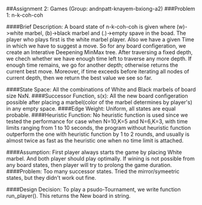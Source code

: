 ##Assignment 2: Games (Group: andnpatt-knayem-bxiong-a2)
###Problem 1: n-k-coh-coh

####Brief Description: 
A board state of n-k-coh-coh is given where (w)->white marbel, (b)->black marbel and (.)->empty spave in the boad.
The player who plays first is the white marbel player. Also we have a given Time in which we have to suggest a move.
So for any board configeration, we create an Interative Deepening MinMax tree. After traversing a fixed depth, we chech whether we have enough time left to traverse any more depth. If enough time remains, we go for another depth; otherwise returns the current best move. Moreover, if time exceeds before iterating all nodes of current depth, then we return the best value we see so far.

####State Space: 
All the combinations of White and Black marbels of board size NxN.
####Successor Function, s(x): 
All the new board configeration possible after placing a marbel(color of the marbel determines by player's) in any empty space.
####Edge Weight: 
Uniform, all states are equal probable.
####Heuristic Function: 
No heuristic function is used since we tested the performance for case when N=10,K=5 and N=6,K=3, with time limits ranging from 1 to 10 seconds, the program without heuristic function outperform the one with heuristic function by 1 to 2 rounds, and usually is almost twice as fast as the heuristic one when no time limit is attached.

####Assumption: 
First player always starts the game by placing White marbel. And both player should play optimally. If wining is not possible from any board states, then player will try to prolong the game duration.
####Problem: 
Too many successor states. Tried the mirror/symeetric states, but they didn't work out fine.

####Design Decision:
To play a psudo-Tournament, we write function run_player(). This returns the New board in string.  
